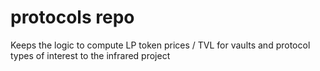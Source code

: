 # protocols repo
Keeps the logic to compute LP token prices / TVL for vaults and protocol types of interest to the infrared project
